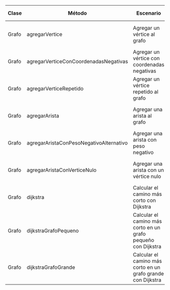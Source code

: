 | Clase | Método | Escenario | Valores de Entrada | Resultado Esperado |
|-------|--------|-----------|--------------------|--------------------|
| Grafo | agregarVertice | Agregar un vértice al grafo | ID, coordenadas (x, y) del vértice | El vértice se agrega con éxito |
| Grafo | agregarVerticeConCoordenadasNegativas | Agregar un vértice con coordenadas negativas | ID, coordenadas (x, y) del vértice | El vértice se agrega con éxito |
| Grafo | agregarVerticeRepetido | Agregar un vértice repetido al grafo | ID, coordenadas (x, y) del vértice | El vértice se agrega con éxito |
| Grafo | agregarArista | Agregar una arista al grafo | Vértice de inicio, vértice de fin, peso | La arista se agrega con éxito |
| Grafo | agregarAristaConPesoNegativoAlternativo | Agregar una arista con peso negativo | Vértice de inicio, vértice de fin, peso | La arista no se agrega correctamente |
| Grafo | agregarAristaConVerticeNulo | Agregar una arista con un vértice nulo | Vértice de inicio, vértice nulo, peso | La arista no se agrega correctamente |
| Grafo | dijkstra | Calcular el camino más corto con Dijkstra | Vértice de inicio, vértice de fin | Lista de posiciones del camino |
| Grafo | dijkstraGrafoPequeno | Calcular el camino más corto en un grafo pequeño con Dijkstra | Vértice de inicio, vértice de fin | Lista de posiciones del camino |
| Grafo | dijkstraGrafoGrande | Calcular el camino más corto en un grafo grande con Dijkstra | Vértice de inicio, vértice de fin | Lista de posiciones del camino |
